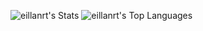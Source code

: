 ![eillanrt's Stats](https://github-readme-stats.vercel.app/api?username=eillanrt&theme=vue-dark&show_icons=true&hide_border=false&count_private=true)
![eillanrt's Top Languages](https://github-readme-stats.vercel.app/api/top-langs/?username=eillanrt&theme=vue-dark&show_icons=true&hide_border=false&layout=compact)
